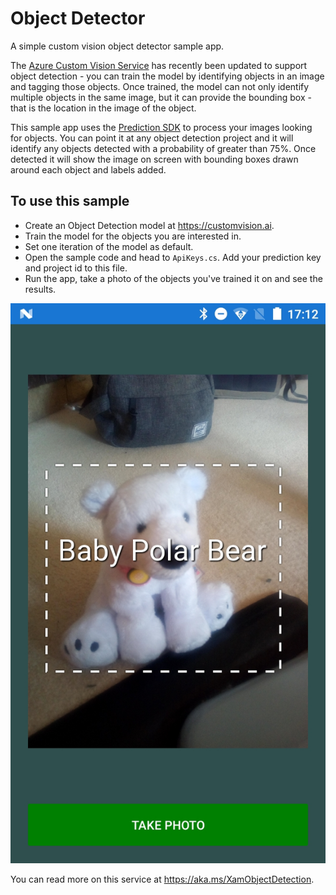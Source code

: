 # Object Detector

A simple custom vision object detector sample app.

The [Azure Custom Vision Service](https://customvision.ai) has recently been updated to support object detection - you can train the model by identifying objects in an image and tagging those objects. Once trained, the model can not only identify multiple objects in the same image, but it can provide the bounding box - that is the location in the image of the object.

This sample app uses the [Prediction SDK](https://www.nuget.org/packages/Microsoft.Azure.CognitiveServices.Vision.CustomVision.Prediction/0.10.0-preview) to process your images looking for objects. You can point it at any object detection project and it will identify any objects detected with a probability of greater than 75%. Once detected it will show the image on screen with bounding boxes drawn around each object and labels added.

## To use this sample

* Create an Object Detection model at https://customvision.ai.
* Train the model for the objects you are interested in.
* Set one iteration of the model as default.
* Open the sample code and head to `ApiKeys.cs`. Add your prediction key and project id to this file.
* Run the app, take a photo of the objects you've trained it on and see the results.

![Toys identified in a photo](./Images/ToyDetected.jpg)

You can read more on this service at https://aka.ms/XamObjectDetection.